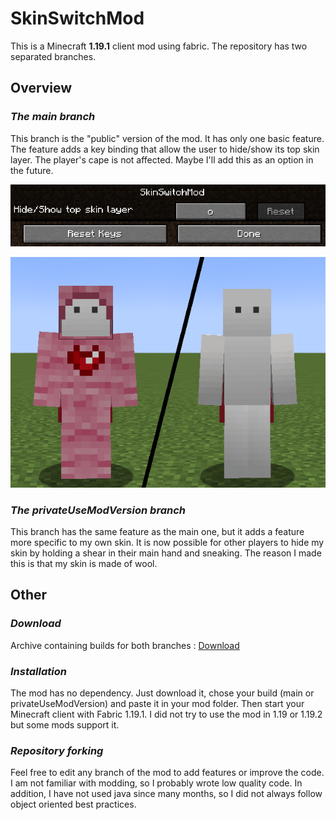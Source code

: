 # SkinSwitchMod
This is a Minecraft **1.19.1** client mod using fabric.
The repository has two separated branches.

## Overview

### _The main branch_

This branch is the "public" version of the mod. It has only one basic feature.
The feature adds a key binding that allow the user to hide/show its top skin layer. The player's cape is not affected. Maybe I'll add this as an option in the future.

![keyBindingImage](readme/images/keyBinding.png "Key binding")

![topLayerImage](readme/images/topLayer.png "Top layer")

### _The privateUseModVersion branch_

This branch has the same feature as the main one, but it adds a feature more specific to my own skin.
It is now possible for other players to hide my skin by holding a shear in their main hand and sneaking. The reason I made this is that my skin is made of wool.

## Other

### _Download_

Archive containing builds for both branches : [Download](https://www.mediafire.com/file/a7z1imp919m3y1k/SkinSwitchMod.zip/file)

### _Installation_

The mod has no dependency. Just download it, chose your build (main or privateUseModVersion) and paste it in your mod folder. Then start your Minecraft client with Fabric 1.19.1. 
I did not try to use the mod in 1.19 or 1.19.2 but some mods support it.

### _Repository forking_

Feel free to edit any branch of the mod to add features or improve the code. I am not familiar with modding, so I probably wrote low quality code. In addition, I have not used java since many months, so I did not always follow object oriented best practices.